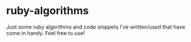 # ruby-algorithms

Just some ruby algorithms and code snippets I've written/used that have come in handy. Feel free to use!
